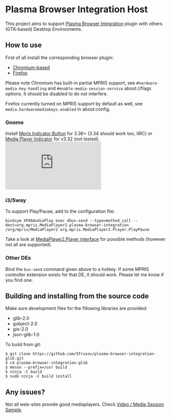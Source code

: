 # Plasma Browser Integration Host

This project aims to support [Plasma Browser Integration](https://community.kde.org/Plasma/Browser_Integration)
plugin with others (GTK-based) Desktop Environments.

## How to use
First of all install the corresponding browser plugin:
* [Chromium-based](https://chrome.google.com/webstore/detail/plasma-integration/cimiefiiaegbelhefglklhhakcgmhkai)
* [Firefox](https://addons.mozilla.org/ru/firefox/addon/plasma-integration/)

Please note Chromium has built-in partial MPRIS support, see `#hardware-media-key-handling` and `#enable-media-session-service` about://flags options. It should be disabled to do not interfere.

Firefox currently turned on MPRIS support by default as well, see `media.hardwaremediakeys.enabled` in about:config.

### Gnome
Install [Mpris Indicator Button](https://extensions.gnome.org/extension/1379/mpris-indicator-button/) for 3.36+ (3.34 should work too, IIRC) or [Media Player Indicator](https://extensions.gnome.org/extension/55/media-player-indicator/) for v3.32 (not tested).
![](https://forum.altlinux.org/index.php?action=dlattach;topic=44009.0;attach=26669;image)

### i3/Sway
To support Play/Pause, add to the configuration file:

    bindsym XF86AudioPlay exec dbus-send --type=method_call --dest=org.mpris.MediaPlayer2.plasma-browser-integration  /org/mpris/MediaPlayer2 org.mpris.MediaPlayer2.Player.PlayPause
Take a look at [MediaPlayer2.Player interface](https://specifications.freedesktop.org/mpris-spec/latest/Player_Interface.html) for possible methods (however not all are supported).

### Other DEs
Bind the `bus-send` command given above to a hotkey. If some MPRIS controller extension exists for that DE, it should work. Please let me know if you find one.

## Building and installing from the source code

Make sure development files for the fillowing libraries are provided:
* glib-2.0
* gobject-2.0
* gio-2.0
* json-glib-1.0

To build from git:

    $ git clone https://github.com/STrusov/plasma-browser-integration-glib.git
    $ cd plasma-browser-integration-glib
    $ meson --prefix=/usr build
    $ ninja -C build
    $ sudo ninja -C build install
    
## Any issues?

Not all web-sites provide good mediaplayers. Check [Video / Media Session Sample](https://googlechrome.github.io/samples/media-session/video.html).
